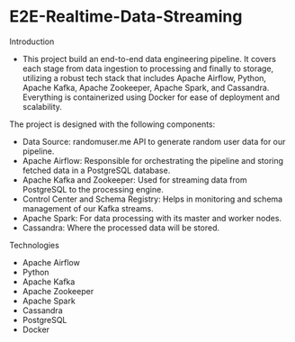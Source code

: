 # E2E-Realtime-Data-Streaming

Introduction
  - This project build an end-to-end data engineering pipeline. It covers each stage from data ingestion to processing and finally to storage, utilizing a robust tech stack that includes Apache Airflow, Python, Apache Kafka, Apache Zookeeper, Apache Spark, and Cassandra. Everything is containerized using Docker for ease of deployment and scalability.

The project is designed with the following components:
  - Data Source: randomuser.me API to generate random user data for our pipeline.
  - Apache Airflow: Responsible for orchestrating the pipeline and storing fetched data in a PostgreSQL database.
  - Apache Kafka and Zookeeper: Used for streaming data from PostgreSQL to the processing engine.
  - Control Center and Schema Registry: Helps in monitoring and schema management of our Kafka streams.
  - Apache Spark: For data processing with its master and worker nodes.
  - Cassandra: Where the processed data will be stored.

Technologies
 - Apache Airflow
 - Python
 - Apache Kafka
 - Apache Zookeeper
 - Apache Spark
 - Cassandra
 - PostgreSQL
 - Docker

